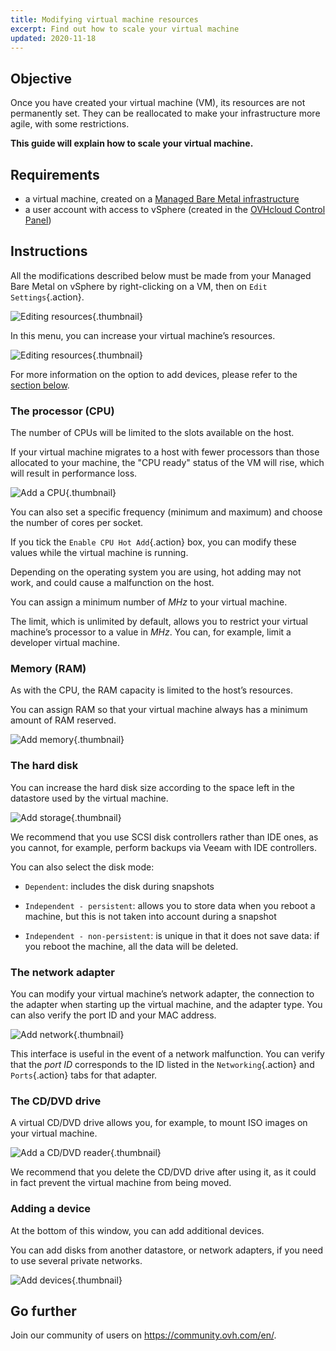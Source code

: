 ```yaml
---
title: Modifying virtual machine resources
excerpt: Find out how to scale your virtual machine
updated: 2020-11-18
---
```


## Objective

Once you have created your virtual machine (VM), its resources are not permanently set. They can be reallocated to make your infrastructure more agile, with some restrictions.

**This guide will explain how to scale your virtual machine.**

## Requirements

- a virtual machine, created on a [Managed Bare Metal infrastructure](https://www.ovhcloud.com/en-ca/managed-bare-metal/)
- a user account with access to vSphere (created in the [OVHcloud Control Panel](https://ca.ovh.com/auth/?action=gotomanager&from=https://www.ovh.com/ca/en/&ovhSubsidiary=ca))

## Instructions

All the modifications described below must be made from your Managed Bare Metal on vSphere by right-clicking on a VM, then on `Edit Settings`{.action}.

![Editing resources](hardware01.png){.thumbnail}

In this menu, you can increase your virtual machine’s resources.

![Editing resources](hardware02.png){.thumbnail}

For more information on the option to add devices, please refer to the [section below](#adding-a-device.).

### The processor (CPU)

The number of CPUs will be limited to the slots available on the host.

If your virtual machine migrates to a host with fewer processors than those allocated to your machine, the "CPU ready" status of the VM will rise, which will result in performance loss.

![Add a CPU](hardware03.png){.thumbnail}

You can also set a specific frequency (minimum and maximum) and choose the number of cores per socket.

If you tick the `Enable CPU Hot Add`{.action} box, you can modify these values while the virtual machine is running.

Depending on the operating system you are using, hot adding may not work, and could cause a malfunction on the host.

You can assign a minimum number of *MHz* to your virtual machine.

The limit, which is unlimited by default, allows you to restrict your virtual machine’s processor to a value in *MHz*. You can, for example, limit a developer virtual machine.

### Memory (RAM)

As with the CPU, the RAM capacity is limited to the host’s resources.

You can assign RAM so that your virtual machine always has a minimum amount of RAM reserved.

![Add memory](hardware04.png){.thumbnail}

### The hard disk

You can increase the hard disk size according to the space left in the datastore used by the virtual machine.

![Add storage](hardware05.png){.thumbnail}

We recommend that you use SCSI disk controllers rather than IDE ones, as you cannot, for example, perform backups via Veeam with IDE controllers.

You can also select the disk mode:

- `Dependent`: includes the disk during snapshots

- `Independent - persistent`: allows you to store data when you reboot a machine, but this is not taken into account during a snapshot

- `Independent - non-persistent`: is unique in that it does not save data: if you reboot the machine, all the data will be deleted.

### The network adapter

You can modify your virtual machine’s network adapter, the connection to the adapter when starting up the virtual machine, and the adapter type. You can also verify the port ID and your MAC address.

![Add network](hardware06.png){.thumbnail}

This interface is useful in the event of a network malfunction. You can verify that the *port ID* corresponds to the ID listed in the `Networking`{.action} and `Ports`{.action} tabs for that adapter.

### The CD/DVD drive

A virtual CD/DVD drive allows you, for example, to mount ISO images on your virtual machine.

![Add a CD/DVD reader](hardware07.png){.thumbnail}

We recommend that you delete the CD/DVD drive after using it, as it could in fact prevent the virtual machine from being moved.

### Adding a device

At the bottom of this window, you can add additional devices.

You can add disks from another datastore, or network adapters, if you need to use several private networks.

![Add devices](hardware08.png){.thumbnail}

## Go further

Join our community of users on <https://community.ovh.com/en/>.
